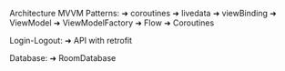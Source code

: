 
Architecture MVVM Patterns:
➜ coroutines
➜ livedata
➜ viewBinding
➜ ViewModel
➜ ViewModelFactory
➜ Flow
➜ Coroutines

Login-Logout:
➜ API with retrofit

Database:
➜ RoomDatabase
